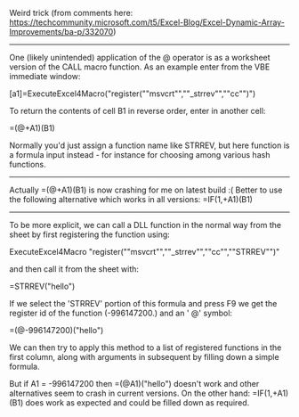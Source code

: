 Weird trick (from comments here: https://techcommunity.microsoft.com/t5/Excel-Blog/Excel-Dynamic-Array-Improvements/ba-p/332070)

----

One (likely unintended) application of the @ operator is as a worksheet version of the CALL macro function. As an example enter from the VBE immediate window:

[a1]=ExecuteExcel4Macro("register(""msvcrt"",""_strrev"",""cc"")")

To return the contents of cell B1 in reverse order, enter in another cell:

=(@+A1)(B1)

Normally you'd just assign a function name like STRREV, but here function is a formula input instead - for instance for choosing among various hash functions.

----

Actually =(@+A1)(B1) is now crashing for me on latest build :(
Better to use the following alternative which works in all versions:
=IF(1,+A1)(B1)

----
To be more explicit, we can call a DLL function in the normal way from the sheet by first registering the function using:

ExecuteExcel4Macro "register(""msvcrt"",""_strrev"",""cc"",""STRREV"")"

and then call it from the sheet with:

=STRREV("hello")

If we select the 'STRREV' portion of this formula and press F9 we get the register id of the function (-996147200.) and an ' @' symbol:

=(@-996147200)("hello")

We can then try to apply this method to a list of registered functions in the first column, along with arguments in subsequent by filling down a simple formula. 

But if A1 = -996147200 then =(@A1)("hello") doesn't work and other alternatives seem to crash in current versions. On the other hand: =IF(1,+A1)(B1) does work as expected and could be filled down as required. 